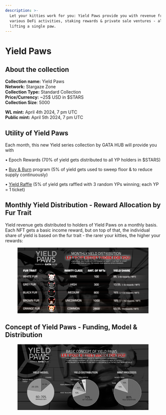 ```yaml
---
description: >-
  Let your kitties work for you: Yield Paws provide you with revenue from
  various DeFi activities, staking rewards & private sale ventures - all without
  lifting a single paw.
---
```


# Yield Paws

## About the collection

**Collection name:** Yield Paws \
**Network:** Stargaze Zone\
**Collection Type:** Standard Collection \
**Price/Currency:** \~25$ USD in $STARS\
**Collection Size**: 5000

**WL mint:** April 4th 2024, 7 pm UTC\
**Public mint:** April 5th 2024, 7 pm UTC

## Utility of Yield Paws

Each month, this new Yield series collection by GATA HUB will provide you with&#x20;

• Epoch Rewards (70% of yield gets distributed to all YP holders in $STARS)

• [Buy & Burn](yield-paws-faqs.md#what-is-the-buy-and-burn-program-and-how-does-it-work) program (5% of yield gets used to sweep floor & to reduce supply continuously)&#x20;

• [Yield Raffle](yield-paws-faqs.md#what-is-the-yield-raffle-and-how-does-it-work) (5% of yield gets raffled with 3 random YPs winning; each YP = 1 ticket)

## Monthly Yield Distribution - Reward Allocation by Fur Trait

Yield revenue gets distributed to holders of Yield Paws on a monthly basis. Each NFT gets a basic income reward, but on top of that, the individual share of yield is based on the fur trait - the rarer your kitties, the higher your rewards:&#x20;

<figure><img src="../../.gitbook/assets/gata-yp-overview-v1.4.jpg" alt=""><figcaption></figcaption></figure>

## Concept of Yield Paws - Funding, Model & Distribution

<figure><img src="../../.gitbook/assets/gata-yp-concept-figures.jpg" alt=""><figcaption></figcaption></figure>
